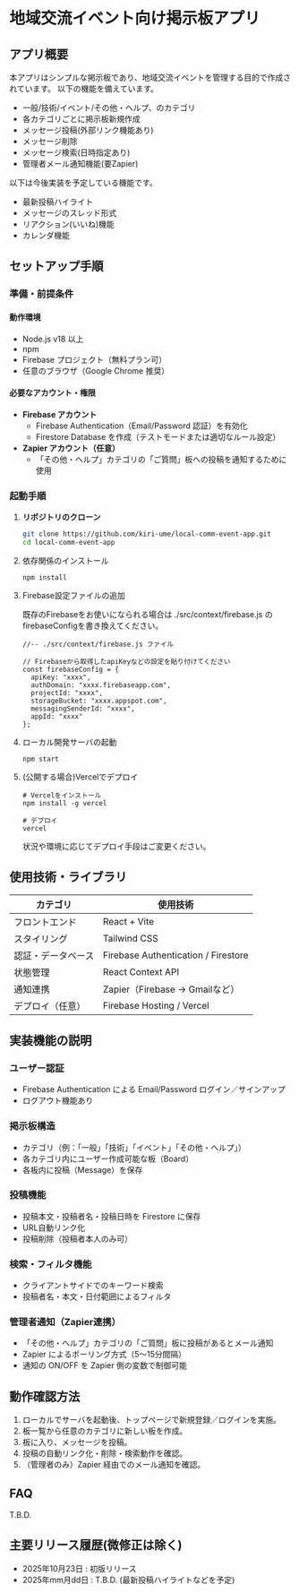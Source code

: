 # 地域交流イベント向け掲示板アプリ

## アプリ概要

本アプリはシンプルな掲示板であり、地域交流イベントを管理する目的で作成されています。
以下の機能を備えています。

- 一般/技術/イベント/その他・ヘルプ、のカテゴリ
- 各カテゴリごとに掲示板新規作成
- メッセージ投稿(外部リンク機能あり)
- メッセージ削除
- メッセージ検索(日時指定あり)
- 管理者メール通知機能(要Zapier)

以下は今後実装を予定している機能です。

- 最新投稿ハイライト
- メッセージのスレッド形式
- リアクション(いいね)機能
- カレンダ機能

## セットアップ手順

### 準備・前提条件

#### 動作環境
- Node.js v18 以上 
- npm
- Firebase プロジェクト（無料プラン可） 
- 任意のブラウザ（Google Chrome 推奨）

#### 必要なアカウント・権限
- **Firebase アカウント** 
  - Firebase Authentication（Email/Password 認証）を有効化 
  - Firestore Database を作成（テストモードまたは適切なルール設定） 
- **Zapier アカウント（任意）** 
  - 「その他・ヘルプ」カテゴリの「ご質問」板への投稿を通知するために使用 

### 起動手順

1. **リポジトリのクローン**
   ```bash
   git clone https://github.com/kiri-ume/local-comm-event-app.git
   cd local-comm-event-app
2. 依存関係のインストール
   ```
   npm install
   ```
3. Firebase設定ファイルの追加

   既存のFirebaseをお使いになられる場合は
     ./src/context/firebase.js
   のfirebaseConfigを書き換えてください。

   ```
   //-- ./src/context/firebase.js ファイル

   // Firebaseから取得したapiKeyなどの設定を貼り付けてください
   const firebaseConfig = {
     apiKey: "xxxx",
     authDomain: "xxxx.firebaseapp.com",
     projectId: "xxxx",
     storageBucket: "xxxx.appspot.com",
     messagingSenderId: "xxxx",
     appId: "xxxx"
   };
   
   ```
4. ローカル開発サーバの起動
   ```
   npm start
   ```
5. (公開する場合)Vercelでデプロイ
   ```
   # Vercelをインストール
   npm install -g vercel

   # デプロイ
   vercel
   ```
   状況や環境に応じてデプロイ手段はご変更ください。


## 使用技術・ライブラリ

| カテゴリ      | 使用技術                                |
| --------- | ----------------------------------- |
| フロントエンド   | React + Vite                        |
| スタイリング    | Tailwind CSS                        |
| 認証・データベース | Firebase Authentication / Firestore |
| 状態管理      | React Context API                   |
| 通知連携      | Zapier（Firebase → Gmailなど）          |
| デプロイ（任意）  | Firebase Hosting / Vercel           |


## 実装機能の説明

### ユーザー認証

- Firebase Authentication による Email/Password ログイン／サインアップ
- ログアウト機能あり

### 掲示板構造

- カテゴリ（例：「一般」「技術」「イベント」「その他・ヘルプ」）
- 各カテゴリ内にユーザー作成可能な板（Board）
- 各板内に投稿（Message）を保存

### 投稿機能

- 投稿本文・投稿者名・投稿日時を Firestore に保存
- URL自動リンク化
- 投稿削除（投稿者本人のみ可）

### 検索・フィルタ機能

- クライアントサイドでのキーワード検索
- 投稿者名・本文・日付範囲によるフィルタ

### 管理者通知（Zapier連携）

- 「その他・ヘルプ」カテゴリの「ご質問」板に投稿があるとメール通知
- Zapier によるポーリング方式（5〜15分間隔）
- 通知の ON/OFF を Zapier 側の変数で制御可能


## 動作確認方法

1. ローカルでサーバを起動後、トップページで新規登録／ログインを実施。
2. 板一覧から任意のカテゴリに新しい板を作成。
3. 板に入り、メッセージを投稿。
4. 投稿の自動リンク化・削除・検索動作を確認。
5. （管理者のみ）Zapier 経由でのメール通知を確認。

## FAQ

T.B.D.

## 主要リリース履歴(微修正は除く)

- 2025年10月23日 : 初版リリース
- 2025年mm月dd日 : T.B.D. (最新投稿ハイライトなどを予定)
